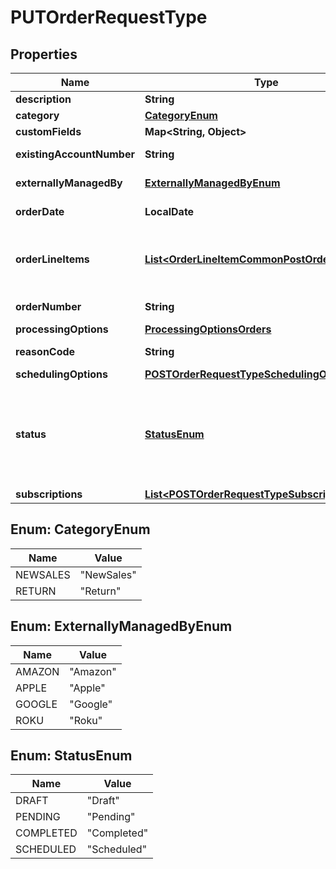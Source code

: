 

# PUTOrderRequestType


## Properties

| Name | Type | Description | Notes |
|------------ | ------------- | ------------- | -------------|
|**description** | **String** | A description of the order. |  [optional] |
|**category** | [**CategoryEnum**](#CategoryEnum) | Category of the order to indicate a product sale or return. Default value is &#x60;NewSales&#x60;.  |  [optional] |
|**customFields** | **Map&lt;String, Object&gt;** | Container for custom fields of an Order object.  |  [optional] |
|**existingAccountNumber** | **String** | The account number that this order will be created under. Note that this actually specifies the invoice owner account of the subscriptions included in this order.  |  [optional] |
|**externallyManagedBy** | [**ExternallyManagedByEnum**](#ExternallyManagedByEnum) | An enum field on the Subscription object to indicate the name of a third-party store. This field is used to represent subscriptions created through third-party stores.  |  [optional] |
|**orderDate** | **LocalDate** | The date when the order is signed. All the order actions under this order will use this order date as the contract effective date if the contract effective date field is skipped or its value is left as null. |  |
|**orderLineItems** | [**List&lt;OrderLineItemCommonPostOrder&gt;**](OrderLineItemCommonPostOrder.md) | [Order Line Items](https://knowledgecenter.zuora.com/Billing/Subscriptions/Orders/Order_Line_Items/AA_Overview_of_Order_Line_Items) are non subscription based items created by an Order, representing transactional charges such as one-time fees, physical goods, or professional service charges that are not sold as subscription services.   With the Order Line Items feature enabled, you can now launch non-subscription and unified monetization business models in Zuora, in addition to subscription business models.  **Note:** The [Order Line Items](https://knowledgecenter.zuora.com/Billing/Subscriptions/Orders/Order_Line_Items/AA_Overview_of_Order_Line_Items) feature is now generally available to all Zuora customers. You need to enable the [Orders](https://knowledgecenter.zuora.com/BC_Subscription_Management/Orders/AA_Overview_of_Orders#Orders) feature to access the [Order Line Items](https://knowledgecenter.zuora.com/Billing/Subscriptions/Orders/Order_Line_Items/AA_Overview_of_Order_Line_Items) feature. As of Zuora Billing Release 313 (November 2021), new customers who onboard on [Orders](https://knowledgecenter.zuora.com/Billing/Subscriptions/Orders/AA_Overview_of_Orders) will have the [Order Line Items](https://knowledgecenter.zuora.com/Billing/Subscriptions/Orders/Order_Line_Items) feature enabled by default.          |  [optional] |
|**orderNumber** | **String** | The order number of the new order. If not provided, system will auto-generate a number for this order.    **Note:** Make sure the order number does not contain a slash.   |  [optional] |
|**processingOptions** | [**ProcessingOptionsOrders**](ProcessingOptionsOrders.md) |  |  [optional] |
|**reasonCode** | **String** | Values of reason code configured in **Billing Settings** &gt; **Configure Reason Codes** through Zuora UI. Indicates the reason when a return order line item occurs.  |  [optional] |
|**schedulingOptions** | [**POSTOrderRequestTypeSchedulingOptions**](POSTOrderRequestTypeSchedulingOptions.md) |  |  [optional] |
|**status** | [**StatusEnum**](#StatusEnum) | The status of the order. The default value is &#x60;Completed&#x60;. The following values are supported: - &#x60;Draft&#x60;: The order is in draft status. - &#x60;Pending&#x60;: The order is in pending status. - &#x60;Completed&#x60;: The order is in completed status. - &#x60;Scheduled&#x60;: The order is in scheduled status and it is only valid if the Scheduled Orders feature is enabled. - &#x60;Executing&#x60;: The scheduled order is executed by a scheduler and it is only valid if the Scheduled Orders feature is enabled. - &#x60;Failed&#x60;: The scheduled order has failed.  **Note**: To manage and access the &lt;a href&#x3D;\&quot;https://knowledgecenter.zuora.com/Zuora_Billing/Manage_subscription_transactions/Orders/AA_Overview_of_Orders/P_Scheduled_Orders\&quot; target&#x3D;\&quot;_blank\&quot;&gt;Scheduled Orders&lt;/a&gt; feature from the self-service interface, see &lt;a href&#x3D;\&quot;https://knowledgecenter.zuora.com/Zuora_Billing/Configure_billing_settings/System_settings/Enable_billing_features_by_yourself\&quot; target&#x3D;\&quot;_blank\&quot;&gt;Enable billing features by yourself&lt;/a&gt;.  |  [optional] |
|**subscriptions** | [**List&lt;POSTOrderRequestTypeSubscriptionsInner&gt;**](POSTOrderRequestTypeSubscriptionsInner.md) | Each item includes a set of order actions, which will be applied to the same base subscription. |  [optional] |



## Enum: CategoryEnum

| Name | Value |
|---- | -----|
| NEWSALES | &quot;NewSales&quot; |
| RETURN | &quot;Return&quot; |



## Enum: ExternallyManagedByEnum

| Name | Value |
|---- | -----|
| AMAZON | &quot;Amazon&quot; |
| APPLE | &quot;Apple&quot; |
| GOOGLE | &quot;Google&quot; |
| ROKU | &quot;Roku&quot; |



## Enum: StatusEnum

| Name | Value |
|---- | -----|
| DRAFT | &quot;Draft&quot; |
| PENDING | &quot;Pending&quot; |
| COMPLETED | &quot;Completed&quot; |
| SCHEDULED | &quot;Scheduled&quot; |



